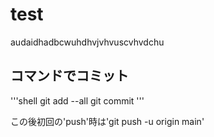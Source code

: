 # test
audaidhadbcwuhdhvjvhvuscvhvdchu

## コマンドでコミット

'''shell
git add --all
git commit
'''

この後初回の'push'時は'git push -u origin main'
